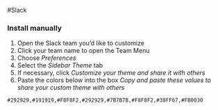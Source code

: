 #Slack

### Install manually

1. Open the Slack team you’d like to customize
2. Click your team name to open the Team Menu
3. Choose *Preferences*
4. Select the *Sidebar Theme* tab
5. If necessary, click *Customize your theme and share it with others*
6. Paste the colors below into the box *Copy and paste these values to share your custom theme with others*

```
#292929,#191919,#F8F8F2,#292929,#7B7B7B,#F8F8F2,#38FF67,#FB0030
```
